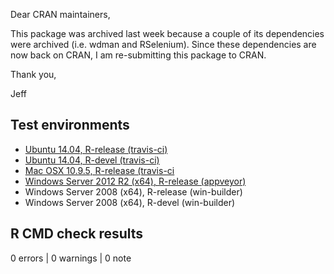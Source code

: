 Dear CRAN maintainers,

This package was archived last week because a couple of its dependencies were archived (i.e. wdman and RSelenium). Since these dependencies are now back on CRAN, I am re-submitting this package to CRAN.

Thank you,

Jeff

## Test environments

* [Ubuntu 14.04, R-release (travis-ci)](https://travis-ci.org/prioritizr/wdpar/builds)
* [Ubuntu 14.04, R-devel (travis-ci)](https://travis-ci.org/prioritizr/wdpar/builds)
* [Mac OSX 10.9.5, R-release (travis-ci](https://travis-ci.org/prioritizr/wdpar/builds)
* [Windows Server 2012 R2 (x64), R-release (appveyor)](https://ci.appveyor.com/project/jeffreyhanson/wdpar)
* Windows Server 2008 (x64), R-release (win-builder)
* Windows Server 2008 (x64), R-devel (win-builder)

## R CMD check results

0 errors | 0 warnings | 0 note
